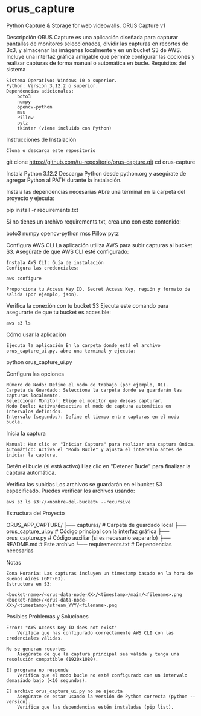 # orus_capture
Python Capture &amp; Storage for web videowalls.
ORUS Capture v1

Descripción
ORUS Capture es una aplicación diseñada para capturar pantallas de monitores seleccionados, dividir las capturas en recortes de 3x3, y almacenar las imágenes localmente y en un bucket S3 de AWS. Incluye una interfaz gráfica amigable que permite configurar las opciones y realizar capturas de forma manual o automática en bucle.
Requisitos del sistema

    Sistema Operativo: Windows 10 o superior.
    Python: Versión 3.12.2 o superior.
    Dependencias adicionales:
        boto3
        numpy
        opencv-python
        mss
        Pillow
        pytz
        tkinter (viene incluido con Python)

Instrucciones de Instalación

    Clona o descarga este repositorio

git clone https://github.com/tu-repositorio/orus-capture.git
cd orus-capture

Instala Python 3.12.2
Descarga Python desde python.org y asegúrate de agregar Python al PATH durante la instalación.

Instala las dependencias necesarias Abre una terminal en la carpeta del proyecto y ejecuta:

pip install -r requirements.txt

Si no tienes un archivo requirements.txt, crea uno con este contenido:

boto3
numpy
opencv-python
mss
Pillow
pytz

Configura AWS CLI La aplicación utiliza AWS para subir capturas al bucket S3. Asegúrate de que AWS CLI esté configurado:

    Instala AWS CLI: Guía de instalación
    Configura las credenciales:

    aws configure

    Proporciona tu Access Key ID, Secret Access Key, región y formato de salida (por ejemplo, json).

Verifica la conexión con tu bucket S3 Ejecuta este comando para asegurarte de que tu bucket es accesible:

    aws s3 ls

Cómo usar la aplicación

    Ejecuta la aplicación En la carpeta donde está el archivo orus_capture_ui.py, abre una terminal y ejecuta:

python orus_capture_ui.py

Configura las opciones

    Número de Nodo: Define el nodo de trabajo (por ejemplo, 01).
    Carpeta de Guardado: Selecciona la carpeta donde se guardarán las capturas localmente.
    Seleccionar Monitor: Elige el monitor que deseas capturar.
    Modo Bucle: Activa/desactiva el modo de captura automática en intervalos definidos.
    Intervalo (segundos): Define el tiempo entre capturas en el modo bucle.

Inicia la captura

    Manual: Haz clic en "Iniciar Captura" para realizar una captura única.
    Automático: Activa el "Modo Bucle" y ajusta el intervalo antes de iniciar la captura.

Detén el bucle (si está activo) Haz clic en "Detener Bucle" para finalizar la captura automática.

Verifica las subidas Los archivos se guardarán en el bucket S3 especificado. Puedes verificar los archivos usando:

    aws s3 ls s3://<nombre-del-bucket> --recursive

Estructura del Proyecto

ORUS_APP_CAPTURE/
├── capturas/                # Carpeta de guardado local
├── orus_capture_ui.py       # Código principal con la interfaz gráfica
├── orus_capture.py          # Código auxiliar (si es necesario separarlo)
├── README.md                # Este archivo
└── requirements.txt         # Dependencias necesarias

Notas

    Zona Horaria: Las capturas incluyen un timestamp basado en la hora de Buenos Aires (GMT-03).
    Estructura en S3:

    <bucket-name>/<orus-data-node-XX>/<timestamp>/main/<filename>.png
    <bucket-name>/<orus-data-node-XX>/<timestamp>/stream_YYY/<filename>.png

Posibles Problemas y Soluciones

    Error: "AWS Access Key ID does not exist"
        Verifica que has configurado correctamente AWS CLI con las credenciales válidas.

    No se generan recortes
        Asegúrate de que la captura principal sea válida y tenga una resolución compatible (1920x1080).

    El programa no responde
        Verifica que el modo bucle no esté configurado con un intervalo demasiado bajo (<10 segundos).

    El archivo orus_capture_ui.py no se ejecuta
        Asegúrate de estar usando la versión de Python correcta (python --version).
        Verifica que las dependencias estén instaladas (pip list).
